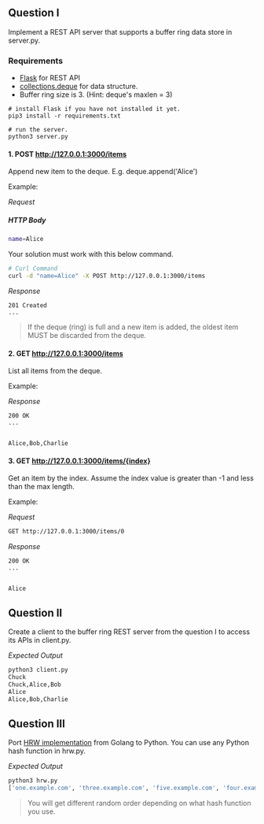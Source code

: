 ## Question I

Implement a REST API server that supports a buffer ring data store in server.py.

### Requirements

- [Flask](http://flask.pocoo.org/docs/0.12/quickstart/) for REST API
- [collections.deque](https://docs.python.org/3/library/collections.html#collections.deque) for data structure.
- Buffer ring size is 3. (Hint: deque's maxlen = 3)

```
# install Flask if you have not installed it yet.
pip3 install -r requirements.txt

# run the server.
python3 server.py
```

#### 1. POST http://127.0.0.1:3000/items

Append new item to the deque. E.g. deque.append('Alice')

Example:

_Request_

##### HTTP Body
```sh
name=Alice
```

Your solution must work with this below command.

```sh
# Curl Command
curl -d "name=Alice" -X POST http://127.0.0.1:3000/items
```

_Response_

```
201 Created
...
```

> If the deque (ring) is full and a new item is added, the oldest item MUST be discarded from the deque.


#### 2. GET http://127.0.0.1:3000/items

List all items from the deque.

Example:

_Response_

```
200 OK
...


Alice,Bob,Charlie
```

#### 3. GET http://127.0.0.1:3000/items/{index}

Get an item by the index. Assume the index value is greater than -1 and less than the max length.

Example:

_Request_

```sh
GET http://127.0.0.1:3000/items/0
```

_Response_

```
200 OK
...


Alice
```

## Question II

Create a client to the buffer ring REST server from the question I to access its APIs in client.py.

_Expected Output_

```sh
python3 client.py
Chuck
Chuck,Alice,Bob
Alice
Alice,Bob,Charlie
```

## Question III

Port [HRW implementation](https://godoc.org/github.com/codahale/hrw#example-package) from Golang to Python. You can use any Python hash function in hrw.py.

_Expected Output_

```sh
python3 hrw.py
['one.example.com', 'three.example.com', 'five.example.com', 'four.example.com', 'two.example.com', 'six.example.com']
```

> You will get different random order depending on what hash function you use.
